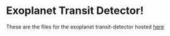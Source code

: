 # Exoplanet Transit Detector!

These are the files for the exoplanet transit-detector hosted [here]('transit-detection.herokuapp.com')
